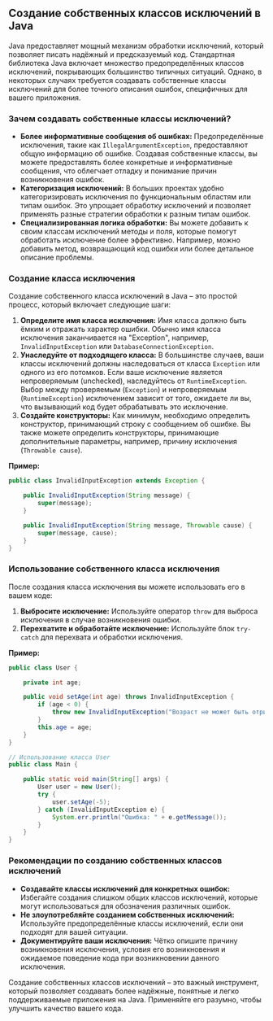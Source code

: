## Создание собственных классов исключений в Java

Java предоставляет мощный механизм обработки исключений, который позволяет писать надёжный и предсказуемый код. Стандартная библиотека Java включает множество предопределённых классов исключений, покрывающих большинство типичных ситуаций. Однако, в некоторых случаях требуется создавать собственные классы исключений для более точного описания ошибок, специфичных для вашего приложения.

### Зачем создавать собственные классы исключений?

* **Более информативные сообщения об ошибках:** Предопределённые исключения, такие как `IllegalArgumentException`, предоставляют общую информацию об ошибке. Создавая собственные классы, вы можете предоставлять более конкретные и информативные сообщения, что облегчает отладку и понимание причин возникновения ошибок.
* **Категоризация исключений:** В больших проектах удобно категоризировать исключения по функциональным областям или типам ошибок. Это упрощает обработку исключений и позволяет применять разные стратегии обработки к разным типам ошибок.
* **Специализированная логика обработки:** Вы можете добавить к своим классам исключений методы и поля, которые помогут обработать исключение более эффективно. Например, можно добавить метод, возвращающий код ошибки или более детальное описание проблемы.

### Создание класса исключения

Создание собственного класса исключений в Java – это простой процесс, который включает следующие шаги:

1. **Определите имя класса исключения:** Имя класса должно быть ёмким и отражать характер ошибки. Обычно имя класса исключения заканчивается на "Exception", например, `InvalidInputException` или `DatabaseConnectionException`.
2. **Унаследуйте от подходящего класса:** В большинстве случаев, ваши классы исключений должны наследоваться от класса `Exception` или одного из его потомков. Если ваше исключение является непроверяемым (unchecked), наследуйтесь от `RuntimeException`. Выбор между проверяемым (`Exception`) и непроверяемым (`RuntimeException`) исключением зависит от того, ожидаете ли вы, что вызывающий код будет обрабатывать это исключение.
3. **Создайте конструкторы:** Как минимум, необходимо определить конструктор, принимающий строку с сообщением об ошибке. Вы также можете определить конструкторы, принимающие дополнительные параметры, например, причину исключения (`Throwable cause`).

**Пример:**

```java
public class InvalidInputException extends Exception {

    public InvalidInputException(String message) {
        super(message);
    }

    public InvalidInputException(String message, Throwable cause) {
        super(message, cause);
    }
}
```

### Использование собственного класса исключения

После создания класса исключения вы можете использовать его в вашем коде:

1. **Выбросите исключение:** Используйте оператор `throw` для выброса исключения в случае возникновения ошибки.
2. **Перехватите и обработайте исключение:** Используйте блок `try-catch` для перехвата и обработки исключения.

**Пример:**

```java
public class User {

    private int age;

    public void setAge(int age) throws InvalidInputException {
        if (age < 0) {
            throw new InvalidInputException("Возраст не может быть отрицательным.");
        }
        this.age = age;
    }
}

// Использование класса User
public class Main {

    public static void main(String[] args) {
        User user = new User();
        try {
            user.setAge(-5);
        } catch (InvalidInputException e) {
            System.err.println("Ошибка: " + e.getMessage());
        }
    }
}
```

### Рекомендации по созданию собственных классов исключений

* **Создавайте классы исключений для конкретных ошибок:** Избегайте создания слишком общих классов исключений, которые могут использоваться для обозначения различных ошибок.
* **Не злоупотребляйте созданием собственных исключений:** Используйте предопределённые классы исключений, если они подходят для вашей ситуации.
* **Документируйте ваши исключения:** Чётко опишите причину возникновения исключения, условия его возникновения и ожидаемое поведение кода при возникновении данного исключения.

Создание собственных классов исключений – это важный инструмент, который позволяет создавать более надёжные, понятные и легко поддерживаемые приложения на Java. Применяйте его разумно, чтобы улучшить качество вашего кода. 
